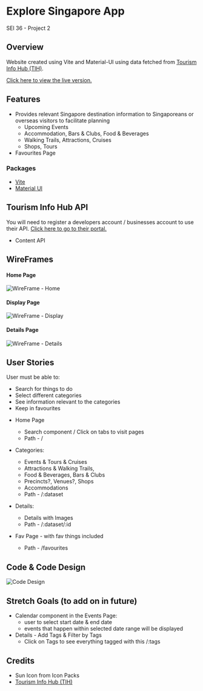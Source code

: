 # Explore Singapore App

SEI 36 - Project 2

## Overview

Website created using Vite and Material-UI using data fetched from [Tourism Info Hub (TIH)](https://tih-dev.stb.gov.sg/content-api/apis).

[Click here to view the live version.](https://sunnyisland.vercel.app/)

## Features

- Provides relevant Singapore destination information to Singaporeans or overseas visitors to facilitate planning
  - Upcoming Events
  - Accommodation, Bars & Clubs, Food & Beverages
  - Walking Trails, Attractions, Cruises
  - Shops, Tours
- Favourites Page

### Packages

- [Vite](https://vitejs.dev/)
- [Material UI](https://material-ui.com/)

## Tourism Info Hub API

You will need to register a developers account / businesses account to use their API. [Click here to go to their portal.](https://tih.stb.gov.sg/content/tih/en/home.html)

- Content API

## WireFrames

#### Home Page

![WireFrame - Home](https://user-images.githubusercontent.com/103851181/172045489-c4245ac5-85b1-459d-8437-3ebbd11b29b6.jpg)

#### Display Page

![WireFrame - Display](https://user-images.githubusercontent.com/103851181/172045491-8ce7b7b2-4a11-4dd1-b179-11abe0adc175.jpg)

#### Details Page

![WireFrame - Details](https://user-images.githubusercontent.com/103851181/172048754-f19ce7fa-c3b9-4be4-8bf4-0d2e13610348.jpg)

## User Stories

User must be able to:

- Search for things to do
- Select different categories
- See information relevant to the categories
- Keep in favourites

* Home Page

  - Search component / Click on tabs to visit pages
  - Path - /

* Categories:

  - Events & Tours & Cruises
  - Attractions & Walking Trails,
  - Food & Beverages, Bars & Clubs
  - Precincts?, Venues?, Shops
  - Accommodations
  - Path - /:dataset

* Details:
  - Details with Images
  - Path - /:dataset/:id
* Fav Page - with fav things included
  - Path - /favourites

## Code & Code Design

![Code Design](https://user-images.githubusercontent.com/103851181/172047839-65303301-f592-44b9-86d6-052522a73385.png)

## Stretch Goals (to add on in future)

- Calendar component in the Events Page:
  - user to select start date & end date
  - events that happen within selected date range will be displayed
- Details - Add Tags & Filter by Tags
  - Click on Tags to see everything tagged with this /:tags

## Credits

- Sun Icon from Icon Packs
- [Tourism Info Hub (TIH)](https://tih-dev.stb.gov.sg/content-api/apis)
